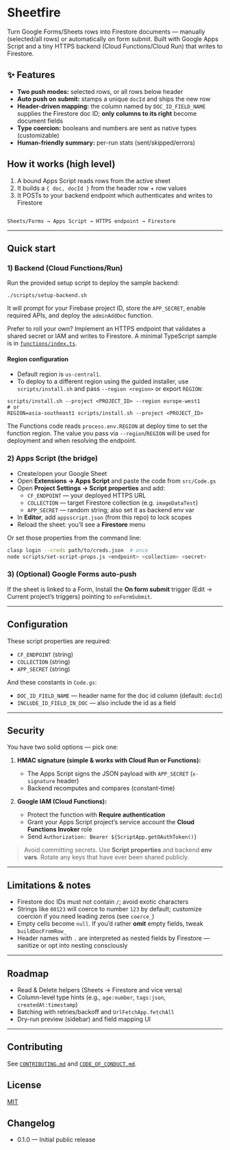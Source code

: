 # Sheetfire

Turn Google Forms/Sheets rows into Firestore documents — manually (selected/all rows) or automatically on form submit. Built with Google Apps Script and a tiny HTTPS backend (Cloud Functions/Cloud Run) that writes to Firestore.

## ✨ Features
- **Two push modes:** selected rows, or all rows below header
- **Auto push on submit:** stamps a unique `docId` and ships the new row
- **Header-driven mapping:** the column named by `DOC_ID_FIELD_NAME` supplies the Firestore doc ID; **only columns to its right** become document fields
- **Type coercion:** booleans and numbers are sent as native types (customizable)
- **Human-friendly summary:** per-run stats (sent/skipped/errors)

## How it works (high level)
1. A bound Apps Script reads rows from the active sheet
2. It builds a `{ doc, docId }` from the header row + row values
3. It POSTs to your backend endpoint which authenticates and writes to Firestore

```

Sheets/Forms → Apps Script → HTTPS endpoint → Firestore

```

---

## Quick start

### 1) Backend (Cloud Functions/Run)
Run the provided setup script to deploy the sample backend:

```
./scripts/setup-backend.sh
```

It will prompt for your Firebase project ID, store the `APP_SECRET`, enable required APIs, and deploy the `adminAddDoc` function.

Prefer to roll your own? Implement an HTTPS endpoint that validates a shared secret or IAM and writes to Firestore. A minimal TypeScript sample is in [`functions/index.ts`](functions/index.ts).

#### Region configuration
- Default region is `us-central1`.
- To deploy to a different region using the guided installer, use `scripts/install.sh` and pass `--region <region>` or export `REGION`:

```
scripts/install.sh --project <PROJECT_ID> --region europe-west1
# or
REGION=asia-southeast1 scripts/install.sh --project <PROJECT_ID>
```

The Functions code reads `process.env.REGION` at deploy time to set the function region. The value you pass via `--region`/`REGION` will be used for deployment and when resolving the endpoint.

### 2) Apps Script (the bridge)
- Create/open your Google Sheet
- Open **Extensions → Apps Script** and paste the code from `src/Code.gs`
- Open **Project Settings → Script properties** and add:
  - `CF_ENDPOINT` — your deployed HTTPS URL
  - `COLLECTION`  — target Firestore collection (e.g. `imageDataTest`)
  - `APP_SECRET`  — random string; also set it as backend env var
- In **Editor**, add `appsscript.json` (from this repo) to lock scopes
- Reload the sheet: you’ll see a **Firestore** menu

Or set those properties from the command line:

```bash
clasp login --creds path/to/creds.json  # once
node scripts/set-script-props.js <endpoint> <collection> <secret>
```

### 3) (Optional) Google Forms auto-push
If the sheet is linked to a Form, Install the **On form submit** trigger (Edit → Current project’s triggers) pointing to `onFormSubmit`.

---

## Configuration
These script properties are required:

- `CF_ENDPOINT` (string)
- `COLLECTION` (string)
- `APP_SECRET` (string)

And these constants in `Code.gs`:
- `DOC_ID_FIELD_NAME` — header name for the doc id column (default: `docId`)
- `INCLUDE_ID_FIELD_IN_DOC` — also include the id as a field

---

## Security
You have two solid options — pick one:

1. **HMAC signature (simple & works with Cloud Run or Functions):**
   - The Apps Script signs the JSON payload with `APP_SECRET` (`x-signature` header)
   - Backend recomputes and compares (constant-time)

2. **Google IAM (Cloud Functions):**
   - Protect the function with **Require authentication**
   - Grant your Apps Script project’s service account the **Cloud Functions Invoker** role
   - Send `Authorization: Bearer ${ScriptApp.getOAuthToken()}`

> Avoid committing secrets. Use **Script properties** and backend **env vars**. Rotate any keys that have ever been shared publicly.

---

## Limitations & notes
- Firestore doc IDs must not contain `/`; avoid exotic characters
- Strings like `00123` will coerce to number `123` by default; customize coercion if you need leading zeros (see `coerce_`)
- Empty cells become `null`. If you’d rather **omit** empty fields, tweak `buildDocFromRow_`
- Header names with `.` are interpreted as nested fields by Firestore — sanitize or opt into nesting consciously

---

## Roadmap
- Read & Delete helpers (Sheets → Firestore and vice versa)
- Column-level type hints (e.g., `age:number`, `tags:json`, `createdAt:timestamp`)
- Batching with retries/backoff and `UrlFetchApp.fetchAll`
- Dry-run preview (sidebar) and field mapping UI

---

## Contributing
See [`CONTRIBUTING.md`](CONTRIBUTING.md) and [`CODE_OF_CONDUCT.md`](CODE_OF_CONDUCT.md).

## License
[MIT](LICENSE)

## Changelog

* 0.1.0 — Initial public release
